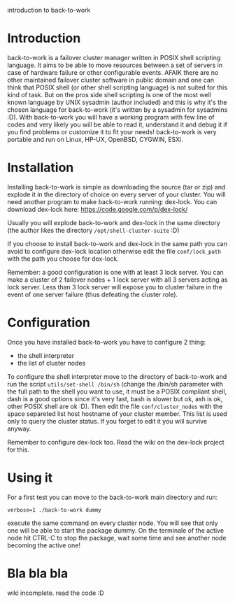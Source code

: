introduction to back-to-work

# Introduction #

back-to-work is a failover cluster manager written in POSIX shell scripting language. It aims to be able to move resources between a set of servers in case of hardware failure or other configurable events. AFAIK there are no other maintained failover cluster software in public domain and one can think that POSIX shell (or other shell scripting language) is not suited for this kind of task. But on the pros side shell scripting is one of the most well known language by UNIX sysadmin (author included) and this is why it's the chosen language for back-to-work (it's written by a sysadmin for sysadmins :D). With back-to-work you will have a working program with few line of codes and very likely you will be able to read it, understand it and debug it if you find problems or customize it to fit your needs!
back-to-work is very portable and run on Linux, HP-UX, OpenBSD, CYGWIN, ESXi.

# Installation #

Installing back-to-work is simple as downloading the source (tar or zip) and explode it in the directory of choice on every server of your cluster. You will need another program to make back-to-work running: dex-lock. You can download dex-lock here:
https://code.google.com/p/dex-lock/

Usually you will explode back-to-work and dex-lock in the same directory (the author likes the directory `/opt/shell-cluster-suite` :D)

If you choose to install back-to-work and dex-lock in the same path you can avoid to configure dex-lock location otherwise edit the file `conf/lock_path` with the path you choose for dex-lock.

Remember: a good configuration is one with at least 3 lock server. You can make a cluster of 2 failover nodes + 1 lock server with all 3 servers acting as lock server. Less than 3 lock server will expose you to cluster failure in the event of one server failure (thus defeating the cluster role).

# Configuration #

Once you have installed back-to-work you have to configure 2 thing:
  * the shell interpreter
  * the list of cluster nodes

To configure the shell interpreter move to the directory of back-to-work and run the script `utils/set-shell /bin/sh` (change the /bin/sh parameter with the full path to the shell you want to use, it must be a POSIX compliant  shell, dash is a good options since it's very fast, bash is slower but ok, ash is ok, other POSIX shell are ok :D). Then edit the file `conf/cluster_nodes` with the space separeted list host hostname of your cluster member. This list is used only to query the cluster status. If you forget to edit it you will survive anyway.

Remember to configure dex-lock too. Read the wiki on the dex-lock project for this.

# Using it #

For a first test you can move to the back-to-work main directory and run:
```
verbose=1 ./back-to-work dummy
```

execute the same command on every cluster node. You will see that only one will be able to start the package dummy. On the terminale of the active node hit CTRL-C to stop the package, wait some time and see another node becoming the active one!

# Bla bla bla #

wiki incomplete. read the code :D
